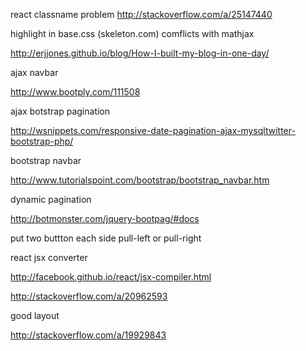 react classname problem
http://stackoverflow.com/a/25147440


highlight in base.css (skeleton.com) comflicts with mathjax

http://erjjones.github.io/blog/How-I-built-my-blog-in-one-day/

ajax navbar

http://www.bootply.com/111508

ajax botstrap pagination

http://wsnippets.com/responsive-date-pagination-ajax-mysqltwitter-bootstrap-php/

bootstrap navbar

http://www.tutorialspoint.com/bootstrap/bootstrap_navbar.htm


dynamic pagination 

http://botmonster.com/jquery-bootpag/#docs 

put two buttton each side pull-left or pull-right 

react jsx converter

http://facebook.github.io/react/jsx-compiler.html


http://stackoverflow.com/a/20962593

good layout

http://stackoverflow.com/a/19929843

